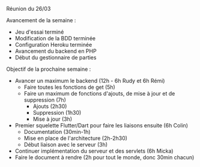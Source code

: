 Réunion du 26/03

Avancement de la semaine :
* Jeu d'essai terminé
* Modification de la BDD terminée
* Configuration Heroku terminée
* Avancement du backend en PHP
* Début du gestionnaire de parties

Objectif de la prochaine semaine :
* Avancer un maximum le backend (12h - 6h Rudy et 6h Rémi)
  * Faire toutes les fonctions de get (5h)
  * Faire un maximum de fonctions d'ajouts, de mise à jour et de suppression (7h)
    * Ajouts (2h30)
    * Suppression (1h30)
    * Mise à jour (3h)
* Premier squelette Flutter/Dart pour faire les liaisons ensuite (6h Colin)
  * Documentation (30min-1h)
  * Mise en place de l'architecture (2h-2h30)
  * Début liaison avec le serveur (3h)
* Continuer implémentation du serveur et des servlets (6h Micka)
* Faire le document à rendre (2h pour tout le monde, donc 30min chacun)
